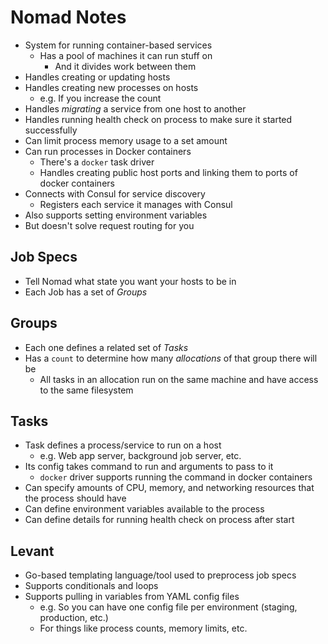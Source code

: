 # Nomad Notes

* System for running container-based services
  * Has a pool of machines it can run stuff on
    * And it divides work between them
* Handles creating or updating hosts
* Handles creating new processes on hosts
  * e.g. If you increase the count
* Handles *migrating* a service from one host to another
* Handles running health check on process to make sure it started successfully
* Can limit process memory usage to a set amount
* Can run processes in Docker containers
  * There's a `docker` task driver
  * Handles creating public host ports and linking them to ports of docker containers
* Connects with Consul for service discovery
  * Registers each service it manages with Consul
* Also supports setting environment variables
* But doesn't solve request routing for you

## Job Specs

* Tell Nomad what state you want your hosts to be in
* Each Job has a set of *Groups*

## Groups

* Each one defines a related set of *Tasks*
* Has a `count` to determine how many *allocations* of that group there will be
  * All tasks in an allocation run on the same machine and have access to the same filesystem

## Tasks

* Task defines a process/service to run on a host
  * e.g. Web app server, background job server, etc.
* Its config takes command to run and arguments to pass to it
  * `docker` driver supports running the command in docker containers
* Can specify amounts of CPU, memory, and networking resources that the process should have
* Can define environment variables available to the process
* Can define details for running health check on process after start

## Levant

* Go-based templating language/tool used to preprocess job specs
* Supports conditionals and loops
* Supports pulling in variables from YAML config files
  * e.g. So you can have one config file per environment (staging, production, etc.)
  * For things like process counts, memory limits, etc.
